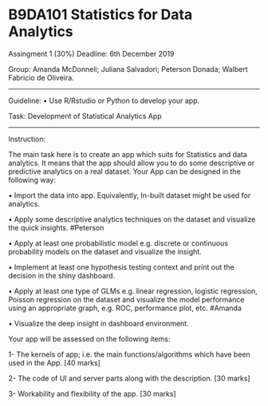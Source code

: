 # B9DA101 Statistics for Data Analytics
Assingment 1 (30%)
Deadline: 6th December 2019

Group:
Amanda McDonneli; 
Juliana Salvadori;
Peterson Donada;
Walbert Fabricio de Oliveira.

****************************************************************************
Guideline:
•	Use R/Rstudio or Python to develop your app. 

Task: Development of Statistical Analytics App
****************************************************************************
Instruction:

 The main task here is to create an app which suits for Statistics and data analytics. It means that the app should allow you to do some descriptive or predictive analytics on a real dataset. 
Your  App can be designed in the following way:

•	Import the data into app. Equivalently, In-built dataset might be used for analytics.

•	Apply some descriptive analytics techniques on the dataset and visualize the quick insights. #Peterson

•	Apply at least one probabilistic model e.g. discrete or continuous probability models on the dataset and visualize the insight.

•	Implement at least one hypothesis testing context and print out the decision in the shiny dashboard.

•	Apply at least one type of GLMs e.g. linear regression, logistic regression, Poisson regression on the dataset and visualize the model performance using an appropriate graph, e.g. ROC, performance plot, etc. #Amanda

•	Visualize the deep insight in dashboard environment. 

Your app will be assessed on the following items:

1-	The kernels of app; i.e. the main functions/algorithms which have been used in the App.   [40 marks]

2-	The code of UI and server parts along with the description.   [30 marks]

3-	Workability and flexibility of the app.   [30 marks]

